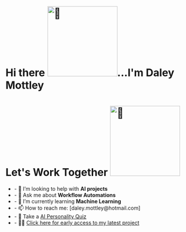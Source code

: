 
<div>
<h1>Hi there <a href="https://daleymottley.com" target="_blank"><img alt="👋" src="https://raw.githubusercontent.com/dmotts/dmotts/main/static/images/hi.gif" width="190" /></a>...I'm Daley Mottley </h1>
  <div  align="left">
    <h1>Let's Work Together <img alt="🤝" src="https://raw.githubusercontent.com/dmotts/dmotts/main/static/images/handshake.gif" width="190" /></h1>
   <ul>
     <li>- 🤔 I’m looking to help with <strong>AI projects</strong></span></li>
     <li>- 💬 Ask me about <strong>Workflow Automations</strong></span></li>     
     <li>- 🌱 I’m currently learning <strong>Machine Learning</strong></li>
     <li>- 📫 How to reach me:  [daley.mottley@hotmail.com]</li>
     <li>- 📝 Take a <a href="https://ai-ready.daleymottley.com/quiz?utm_source=github&utm_medium=profile-page">AI Personality Quiz</a></li>
     <li>- 🧑‍💻 <a href="https://ai-ready.daleymottley.com/?utm_source=github&utm_medium=profile-page">Click here for early access to my latest project</a></li>
   </ul>
  </div>
